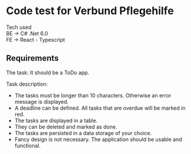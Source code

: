 # Code test for Verbund Pflegehilfe

Tech used <br/>
BE -> C# .Net 6.0 <br/>
FE -> React - Typescript <br/>


## Requirements

The task: It should be a ToDo app.

Task description:
<ul>
  <li>The tasks must be longer than 10 characters. Otherwise an error message is displayed.</li>
  <li>A deadline can be defined. All tasks that are overdue will be marked in red.</li>
  <li>The tasks are displayed in a table.</li>
  <li>They can be deleted and marked as done.</li>
  <li>The tasks are persisted in a data storage of your choice.</li>
  <li>Fancy design is not necessary. The application should be usable and functional.</li>
</ul>






